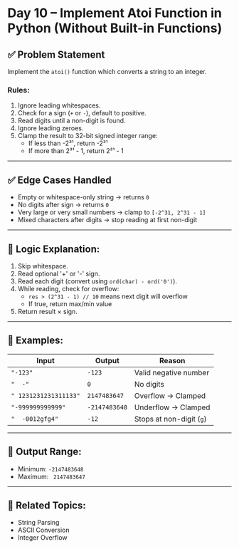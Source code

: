 # Day 10 – Implement Atoi Function in Python (Without Built-in Functions)

## ✅ Problem Statement
Implement the `atoi()` function which converts a string to an integer.

### Rules:
1. Ignore leading whitespaces.
2. Check for a sign (`+` or `-`), default to positive.
3. Read digits until a non-digit is found.
4. Ignore leading zeroes.
5. Clamp the result to 32-bit signed integer range:
   - If less than -2³¹, return -2³¹
   - If more than 2³¹ - 1, return 2³¹ - 1

---

## ✅ Edge Cases Handled
- Empty or whitespace-only string → returns `0`
- No digits after sign → returns `0`
- Very large or very small numbers → clamp to `[-2^31, 2^31 - 1]`
- Mixed characters after digits → stop reading at first non-digit

---

## 🧠 Logic Explanation:
1. Skip whitespace.
2. Read optional '+' or '-' sign.
3. Read each digit (convert using `ord(char) - ord('0')`).
4. While reading, check for overflow:
   - `res > (2^31 - 1) // 10` means next digit will overflow
   - If true, return max/min value
5. Return result × sign.

---

## 🔢 Examples:

| Input                   | Output         | Reason                                                   |
|------------------------|----------------|----------------------------------------------------------|
| `"-123"`               | `-123`         | Valid negative number                                    |
| `"  -"`                | `0`            | No digits                                                |
| `" 1231231231311133"`  | `2147483647`   | Overflow → Clamped                                       |
| `"-999999999999"`      | `-2147483648`  | Underflow → Clamped                                      |
| `"  -0012gfg4"`        | `-12`          | Stops at non-digit (`g`)                                 |

---

## 🏁 Output Range:
- Minimum: `-2147483648`
- Maximum: ` 2147483647`

---

## 🔗 Related Topics:
- String Parsing
- ASCII Conversion
- Integer Overflow